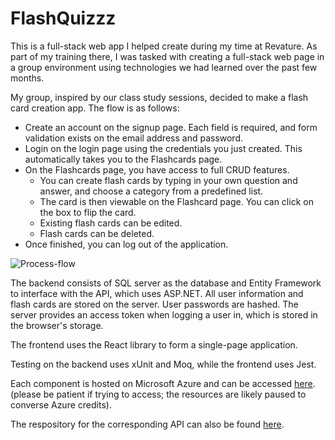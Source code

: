 # FlashQuizzz

This is a full-stack web app I helped create during my time at Revature. As part of my training there, I was tasked with creating a full-stack web page in a group environment using technologies we had learned over the past few months.

My group, inspired by our class study sessions, decided to make a flash card creation app. The flow is as follows:
- Create an account on the signup page. Each field is required, and form validation exists on the email address and password.
- Login on the login page using the credentials you just created. This automatically takes you to the Flashcards page.
- On the Flashcards page, you have access to full CRUD features.
	- You can create flash cards by typing in your own question and answer, and choose a category from a predefined list.
	- The card is then viewable on the Flashcard page. You can click on the box to flip the card.
	- Existing flash cards can be edited.
	- Flash cards can be deleted.
- Once finished, you can log out of the application.

![Process-flow](https://github.com/user-attachments/assets/eaa318b8-896e-4334-9af3-db6ce64bec5f)

The backend consists of SQL server as the database and Entity Framework to interface with the API, which uses ASP.NET. All user information and flash cards are stored on the server. User passwords are hashed. The server provides an access token when logging a user in, which is stored in the browser's storage.

The frontend uses the React library to form a single-page application.

Testing on the backend uses xUnit and Moq, while the frontend uses Jest.

Each component is hosted on Microsoft Azure and can be accessed [here](https://red-desert-06cea4e0f.5.azurestaticapps.net). (please be patient if trying to access; the resources are likely paused to converse Azure credits).

The respository for the corresponding API can also be found [here](https://github.com/emmanuelalesna/FlashQuizzz-API).
